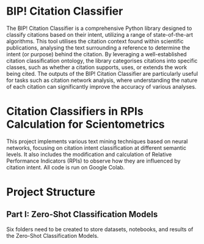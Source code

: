 # BIP! Citation Classifier

The BIP! Citation Classifier is a comprehensive Python library designed to classify citations based on their intent, utilizing a range of state-of-the-art algorithms. 
This tool utilises the citation context found within scientific publications, analysing the text surrounding a reference to determine the intent (or purpose) behind the citation. 
By leveraging a well-established citation classification ontology, the library categorises citations into specific classes, such as whether a citation supports, uses, or extends the work being cited.
The outputs of the BIP! Citation Classifier are particularly useful for tasks such as citation network analysis, where understanding the nature of each citation can significantly improve the accuracy of various analyses. 

# Citation Classifiers in RPIs Calculation for Scientometrics

This project implements various text mining techniques based on neural networks, focusing on citation intent classification at different semantic levels. It also includes the modification and calculation of Relative Performance Indicators (RPIs) to observe how they are influenced by citation intent. All code is run on Google Colab.

# Project Structure
## Part I: Zero-Shot Classification Models
Six folders need to be created to store datasets, notebooks, and results of the Zero-Shot Classification Models.
